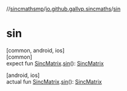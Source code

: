 //[sincmathsmp](../../index.md)/[io.github.gallvp.sincmaths](index.md)/[sin](sin.md)

# sin

[common, android, ios]\
[common]\
expect fun [SincMatrix](-sinc-matrix/index.md).[sin](sin.md)(): [SincMatrix](-sinc-matrix/index.md)

[android, ios]\
actual fun [SincMatrix](-sinc-matrix/index.md).[sin](sin.md)(): [SincMatrix](-sinc-matrix/index.md)
